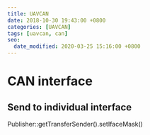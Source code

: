 ```yaml
---
title: UAVCAN
date: 2018-10-30 19:43:00 +0800
categories: [UAVCAN]
tags: [uavcan, can]
seo:
  date_modified: 2020-03-25 15:16:00 +0800
---
```


# CAN interface
## Send to individual interface
Publisher::getTransferSender().setIfaceMask()